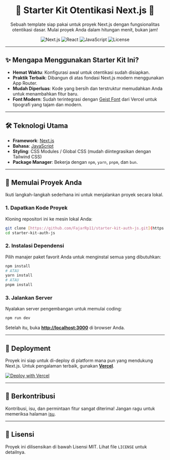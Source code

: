 <div align="center">
  <h1>🚀 Starter Kit Otentikasi Next.js 🚀</h1>
  <p>
    Sebuah template siap pakai untuk proyek Next.js dengan fungsionalitas otentikasi dasar. Mulai proyek Anda dalam hitungan menit, bukan jam!
  </p>
</div>

<div align="center">
  <!-- Badges -->
  <img src="https://img.shields.io/badge/Next.js-15.x-000000?style=for-the-badge&logo=nextdotjs&logoColor=white" alt="Next.js">
  <img src="https://img.shields.io/badge/React-19-61DAFB?style=for-the-badge&logo=react&logoColor=black" alt="React">
  <img src="https://img.shields.io/badge/JavaScript-ES6+-F7DF1E?style=for-the-badge&logo=javascript&logoColor=black" alt="JavaScript">
  <img src="https://img.shields.io/github/license/FajarRp11/starter-kit-auth-js?style=for-the-badge" alt="License">
</div>

---

## ✨ Mengapa Menggunakan Starter Kit Ini?

- **Hemat Waktu**: Konfigurasi awal untuk otentikasi sudah disiapkan.
- **Praktik Terbaik**: Dibangun di atas fondasi Next.js modern menggunakan App Router.
- **Mudah Diperluas**: Kode yang bersih dan terstruktur memudahkan Anda untuk menambahkan fitur baru.
- **Font Modern**: Sudah terintegrasi dengan [Geist Font](https://vercel.com/font) dari Vercel untuk tipografi yang tajam dan modern.

---

## 🛠️ Teknologi Utama

- **Framework**: [Next.js](https://nextjs.org/)
- **Bahasa**: [JavaScript](https://developer.mozilla.org/en-US/docs/Web/JavaScript)
- **Styling**: CSS Modules / Global CSS (mudah diintegrasikan dengan Tailwind CSS)
- **Package Manager**: Bekerja dengan `npm`, `yarn`, `pnpm`, dan `bun`.

---

## 🏁 Memulai Proyek Anda

Ikuti langkah-langkah sederhana ini untuk menjalankan proyek secara lokal.

### 1. Dapatkan Kode Proyek

Kloning repositori ini ke mesin lokal Anda:

```bash
git clone [https://github.com/FajarRp11/starter-kit-auth-js.git](https://github.com/FajarRp11/starter-kit-auth-js.git)
cd starter-kit-auth-js
```

### 2. Instalasi Dependensi

Pilih manajer paket favorit Anda untuk menginstal semua yang dibutuhkan:

```bash
npm install
# ATAU
yarn install
# ATAU
pnpm install
```

### 3. Jalankan Server

Nyalakan server pengembangan untuk memulai coding:

```bash
npm run dev
```

Setelah itu, buka **[http://localhost:3000](http://localhost:3000)** di browser Anda.

---

## 🚀 Deployment

Proyek ini siap untuk di-deploy di platform mana pun yang mendukung Next.js. Untuk pengalaman terbaik, gunakan [**Vercel**](https://vercel.com/new).

[![Deploy with Vercel](https://vercel.com/button)](https://vercel.com/new/clone?repository-url=https%3A%2F%2Fgithub.com%2FFajarRp11%2Fstarter-kit-auth-js)

---

## 🤝 Berkontribusi

Kontribusi, isu, dan permintaan fitur sangat diterima! Jangan ragu untuk memeriksa halaman [isu](https://github.com/FajarRp11/starter-kit-auth-js/issues).

---

## 📄 Lisensi

Proyek ini dilisensikan di bawah Lisensi MIT. Lihat file `LICENSE` untuk detailnya.
